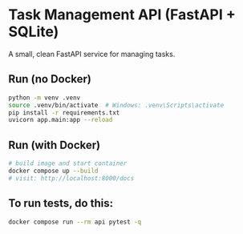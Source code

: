 # Task Management API (FastAPI + SQLite)

A small, clean FastAPI service for managing tasks.

## Run (no Docker)

```bash
python -m venv .venv
source .venv/bin/activate  # Windows: .venv\Scripts\activate
pip install -r requirements.txt
uvicorn app.main:app --reload

```

## Run (with Docker)

```bash
# build image and start container
docker compose up --build
# visit: http://localhost:8000/docs

```

## To run tests, do this:

```bash
docker compose run --rm api pytest -q
```
